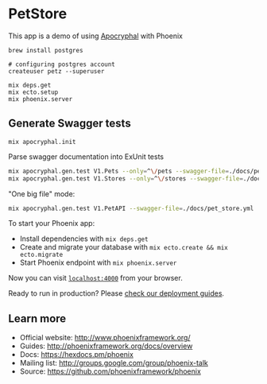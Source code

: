 # PetStore

This app is a demo of using [Apocryphal](http://github.com/coryodaniel/apocryphal) with Phoenix
```
brew install postgres

# configuring postgres account
createuser petz --superuser

mix deps.get
mix ecto.setup
mix phoenix.server
```

## Generate Swagger tests
```
mix apocryphal.init
```

Parse swagger documentation into ExUnit tests

```bash
mix apocryphal.gen.test V1.Pets --only=^\/pets --swagger-file=./docs/pet_store.yml
mix apocryphal.gen.test V1.Stores --only=^\/stores --swagger-file=./docs/pet_store.yml
```

"One big file" mode:

```bash
mix apocryphal.gen.test V1.PetAPI --swagger-file=./docs/pet_store.yml
```

To start your Phoenix app:

  * Install dependencies with `mix deps.get`
  * Create and migrate your database with `mix ecto.create && mix ecto.migrate`
  * Start Phoenix endpoint with `mix phoenix.server`

Now you can visit [`localhost:4000`](http://localhost:4000) from your browser.

Ready to run in production? Please [check our deployment guides](http://www.phoenixframework.org/docs/deployment).

## Learn more

  * Official website: http://www.phoenixframework.org/
  * Guides: http://phoenixframework.org/docs/overview
  * Docs: https://hexdocs.pm/phoenix
  * Mailing list: http://groups.google.com/group/phoenix-talk
  * Source: https://github.com/phoenixframework/phoenix

